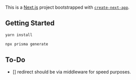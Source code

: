 This is a [Next.js](https://nextjs.org/) project bootstrapped with [`create-next-app`](https://github.com/vercel/next.js/tree/canary/packages/create-next-app).

## Getting Started

```bash
yarn install

npx prisma generate
```

## To-Do

-   [] redirect should be via middleware for speed purposes.
